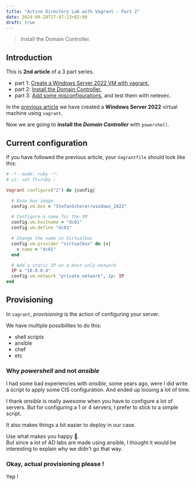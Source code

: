 ```yaml
---
title: "Active Directory Lab with Vagrant - Part 2"
date: 2024-09-20T17:47:23+02:00
draft: true
---
```


> Install the Domain Controller.

## Introduction

This is __2nd article__ of a 3 part series.

* part 1: [Create a Windows Server 2022 VM with vagrant.](/posts/ad_lab_part1/)
* part 2: [Install the Domain Controller.](https://t.ly/ptO4n)
* part 3: [Add some misconfigurations](https://t.ly/ptO4n), and test them with netexec.


In the [previous article](/posts/ad_lab_part1/) we have created a __Windows Server 2022__ virtual machine using `vagrant`.

Now we are going to **install the _Domain Controller_** with `powershell`.


## Current configuration

If you have followed the previous article, your `Vagrantfile` should look like this:

```ruby
# -*- mode: ruby -*-
# vi: set ft=ruby :

Vagrant.configure("2") do |config|

  # Base box image
  config.vm.box = "StefanScherer/windows_2022"

  # Configure a name for the VM
  config.vm.hostname = "dc01"
  config.vm.define "dc01"

  # Change the name in Virtualbox
  config.vm.provider "virtualbox" do |v|
    v.name = "dc01"
  end

  # Add a static IP on a Host-only network
  IP = "10.0.0.4"
  config.vm.network "private_network", ip: IP
end
```

## Provisioning

In `vagrant`, _provisioning_ is the action of configuring your server.

We have multiple possibilites to do this:

* shell scripts
* ansible
* chef
* etc

### Why _powershell_ and not _ansible_

I had some bad experiencies with _ansible_, some years ago, were I did write a script to apply some CIS configuration. And ended up loosing a lot of time.

I thank _ansible_ is really awesome when you have to configure a lot of servers. But for configuring a 1 or 4 servers, I prefer to stick to a simple script.  

It also makes things a bit easier to deploy in our case.

Use what makes you happy 🙂.  
But since a lot of AD labs are made using ansible, I thought it would be interesting to explain why we didn't go that way.

### Okay, actual provisioning please !

Yep !


